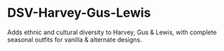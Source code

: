 # DSV-Harvey-Gus-Lewis
 Adds ethnic and cultural diversity to Harvey, Gus & Lewis, with complete seasonal outfits for vanilla & alternate designs.
